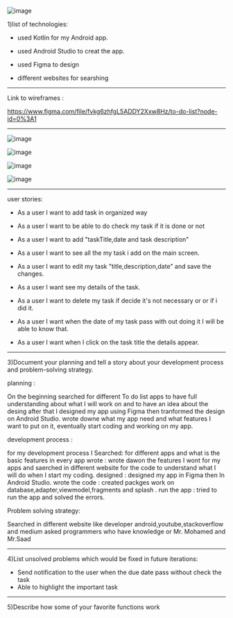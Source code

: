![image](https://user-images.githubusercontent.com/91456619/140023025-d22c50c0-322a-4cc0-9912-3ee42f16054e.png)





1)list of technologies:




* used Kotlin for my Android app.




* used Android Studio to creat the app.





* used Figma to design





* different websites for searshing 
_______________________________________________________________________________________________________________________________________________


Link to wireframes :

https://www.figma.com/file/fvkg6zhfgL5ADDY2Xxw8Hz/to-do-list?node-id=0%3A1

________________________________________________________________________________________________________



![image](https://user-images.githubusercontent.com/91456619/140026059-171e572e-d3bb-4042-8909-78f006da3c9a.png)

![image](https://user-images.githubusercontent.com/91456619/140024382-8d8c595a-49c2-431e-9b47-91c7d0dc7870.png)


![image](https://user-images.githubusercontent.com/91456619/140024399-c6b2e083-903e-4389-8af2-4b7b63ce5395.png)


![image](https://user-images.githubusercontent.com/91456619/140024419-65651793-f2f9-438f-a65f-15a301a50349.png)



____________________________________________________________________________________________________________________________________________

user stories:



* As a user I want to add task in organized way



* As a user I want to be able to  do check my task if it is done or not 



* As a user I want to add "taskTitle,date and task description" 


* As a user I want to see all the my task  i add on the main screen. 



* As a user I want to edit my task "title,description,date" and save the changes. 




* As a user I want see my details of the task.




* As a user I want to delete my task if decide it's not necessary or or if i did it.




* As a user I want when the date of my task pass with out doing it I will be able to know that. 




* As a user I want when I click on the task title the details appear.






________________________________________________________________________________________________________________________________________________





3)Document your planning and tell a story about your development process and problem-solving strategy.





planning : 

On the beginning  searched for different To do list apps to have full understanding about what I will work on and to have an idea about the desing after that 
I designed my app using Figma then tranformed the design on Android Studio.
wrote downe what my app need and what features I want to put on it, eventually start coding and working on my app.





development process :

for my development process I
Searched: for different apps and what is the basic features in every app 
wrote : wrote dawon the features I wont for my apps and saerched in different website for the code to understand what I will do when I start my coding.
designed : designed my app  in Figma then In Android Studio.
wrote the code : created packges work on database,adapter,viewmodel,fragments and splash .
run the app : tried to run the app and solved the errors.





 Problem solving  strategy:

Searched in different  website like developer android,youtube,stackoverflow and medium
asked programmers who have knowledge or Mr. Mohamed and
 Mr.Saad
 
 ____________________________________________________________________________________________________________________________________________________________
 
 
 
 
 4)List unsolved problems which would be fixed in future iterations:
 
 
 
 
 *  Send notification to the user when the due date pass without check the task
 *  Able to highlight the important task 
 
 

_____________________________________________________________________________________________________________________________________________________________




5)Describe how some of your favorite functions work
















